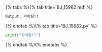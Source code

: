 {% tabs %}{% tab title='BJ_15962.md' %}

```txt
Output: 파이팅!!
```

{% endtab %}{% tab title='BJ_15962.py' %}

```py
print("파이팅!!")
```

{% endtab %}{% endtabs %}
